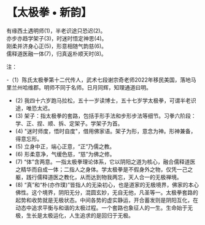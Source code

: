 # 【太极拳 • 新韵】

有缘西土遇明师(1)，半老识途只恐迟(2)。  
亦步亦趋学架子(3)，时迷时悟定神思(4)。  
刚柔并济身心正(5)，形意相随气韵慈(6)。  
儒释道医融一体(7)，归真返朴顺天时(8)。 
 
注：

-（1）陈氏太极拳第十二代传人，武术七段谢宗奇老师2022年移民美国，落地马里兰州哈维郡。明师不同于名师。日月同辉，知理通道曰明。
- (2) 我四十六岁跑马拉松，五十一岁读博士，五十七岁学太极拳，可谓半老识途，唯恐太迟。
- (3) 架子：指太极拳的套路，包括手形手法和步形步法等细节。习拳六阶段：学、正、捏、顺、拆、定架子。学架子为首。
- (4) "迷时师度，悟时自度"，借用佛家语。架子为形，意念为神。形神兼备，得意忘形。
- (5) 立身中正，端心正意，“正”乃儒之教。
- (6) 形柔意净，气缓色慈，“慈”为佛之修。
- (7) “体”含两意。一指太极拳理论体系，它以阴阳之道为核心，融合儒释道医之精华而自成一体；二指人之身体。学太极拳是不假身外之物，仅凭一己之躯，践行儒释道医之教化，从而达到物我两忘，天人合一的无极禅境。
- (8) “真”和“朴(亦作璞)”皆指人的无染初心，也是道家的无极境界，佛家的本心佛性。这个境界，阴阳无分，混圆玄妙，无自无他，凡圣等一。太极拳套路的起势和收势就是无极状态。中间各势的虚实静运，开合蓄发则是阴阳互化，在动态中追求平衡与和谐的太极过程。一个套路也象征人的一生。生命始于无极，生长是太极运化，人生追求的是回归于无极。
